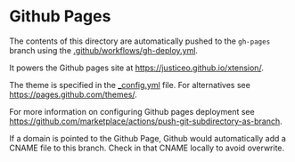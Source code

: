 # Github Pages

The contents of this directory are automatically pushed to the `gh-pages` branch using the [.github/workflows/gh-deploy.yml](../.github/workflows/gh-deploy.yml).


It powers the Github pages site at https://justiceo.github.io/xtension/.

The theme is specified in the [_config.yml](_config.yml) file. For alternatives see https://pages.github.com/themes/.

For more information on configuring Github pages deployment see https://github.com/marketplace/actions/push-git-subdirectory-as-branch.

If a domain is pointed to the Github Page, Github would automatically add a CNAME file to this branch.
Check in that CNAME locally to avoid overwrite.
